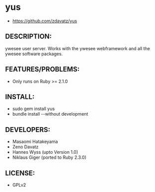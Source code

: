 # yus

* https://github.com/zdavatz/yus

## DESCRIPTION:

ywesee user server. Works with the ywesee webframework and all the ywesee
software packages.

## FEATURES/PROBLEMS:

* Only runs on Ruby >= 2.1.0

## INSTALL:

* sudo gem install yus
* bundle install --without development

## DEVELOPERS:

* Masaomi Hatakeyama
* Zeno Davatz
* Hannes Wyss (upto Version 1.0)
* Niklaus Giger (ported to Ruby 2.3.0)

## LICENSE:

* GPLv2
